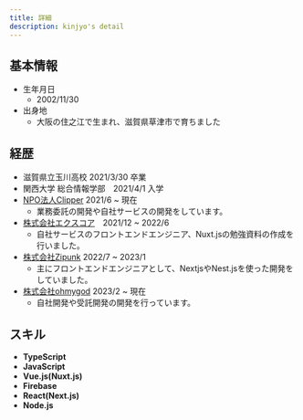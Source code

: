```yaml
---
title: 詳細
description: kinjyo's detail
---
```

## 基本情報
- 生年月日
  - 2002/11/30
- 出身地
  - 大阪の住之江で生まれ、滋賀県草津市で育ちました

## 経歴
- 滋賀県立玉川高校 2021/3/30 卒業
- 関西大学 総合情報学部　2021/4/1 入学
- [NPO法人Clipper](https://www.clpr.pro/) 2021/6 ~ 現在
  - 業務委託の開発や自社サービスの開発をしています。
- [株式会社エクスコア](https://xscore.co.jp/)　2021/12 ~ 2022/6
  - 自社サービスのフロントエンドエンジニア、Nuxt.jsの勉強資料の作成を行いました。
- [株式会社Zipunk](https://zipunk.com/) 2022/7 ~ 2023/1
  - 主にフロントエンドエンジニアとして、NextjsやNest.jsを使った開発をしていました。
- [株式会社ohmygod](https://ohmygod.jp/) 2023/2 ~ 現在
  - 自社開発や受託開発の開発を行っています。

## スキル
- **TypeScript**
- **JavaScript**
- **Vue.js(Nuxt.js)**
- **Firebase**
- **React(Next.js)**
- **Node.js**

